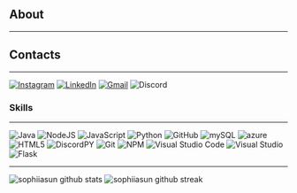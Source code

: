  ## About
-------------------

 ## Contacts
-------------------
<a href="https://www.instagram.com/sophii.asun//">![Instagram](https://img.shields.io/badge/sophii.asun-%23E4405F.svg?style=for-the-badge&logo=Instagram&logoColor=white)</a> <a href="https://www.linkedin.com/in/sophia-sun-781907193/">![LinkedIn](https://img.shields.io/badge/SophiaSun-%231DA1F2.svg?style=for-the-badge&logo=LinkedIn&logoColor=white)</a> <a href="mailto:sophiasun632@gmail.com">![Gmail](https://img.shields.io/badge/sophiasun632-%231DA1F2.svg?style=for-the-badge&logo=Gmail&logoColor=white)</a>
 ![Discord](https://img.shields.io/badge/sophii.asun%236432-%237289DA.svg?style=for-the-badge&logo=discord&logoColor=white)


### Skills
-------------------
![Java](https://img.shields.io/badge/java-%23323330.svg?style=for-the-badge&logo=java&logoColor=%23F7DF1E) ![NodeJS](https://img.shields.io/badge/node.js-%2343853D.svg?style=for-the-badge&logo=node.js&logoColor=white) ![JavaScript](https://img.shields.io/badge/javascript-%23323330.svg?style=for-the-badge&logo=javascript&logoColor=%23F7DF1E) ![Python](https://img.shields.io/badge/python-%2314354C.svg?style=for-the-badge&logo=python&logoColor=white) ![GitHub](https://img.shields.io/badge/github-%23121011.svg?style=for-the-badge&logo=github&logoColor=white) ![mySQL](https://img.shields.io/badge/mySQL-5C2D91.svg?style=for-the-badge&logo=mySQL&logoColor=white) ![azure](https://img.shields.io/badge/azure-5C2D91.svg?style=for-the-badge&logo=azure&logoColor=white) ![HTML5](https://img.shields.io/badge/html5-%23E34F26.svg?style=for-the-badge&logo=html5&logoColor=white)  ![DiscordPY](https://img.shields.io/badge/discord.py-%232C3454.svg?style=for-the-badge&logo=Discord&logoColor=Blue) ![Git](https://img.shields.io/badge/git-%23F05033.svg?style=for-the-badge&logo=git&logoColor=white) ![NPM](https://img.shields.io/badge/NPM-%23000000.svg?style=for-the-badge&logo=npm&logoColor=white) ![Visual Studio Code](https://img.shields.io/badge/VisualStudioCode-0078d7.svg?style=for-the-badge&logo=visual-studio-code&logoColor=white) ![Visual Studio](https://img.shields.io/badge/VisualStudio-5C2D91.svg?style=for-the-badge&logo=visual-studio&logoColor=white) ![Flask](https://img.shields.io/badge/Flask-5C2D91.svg?style=for-the-badge&logo=flask&logoColor=white) 
  
-------------------
  
![sophiiasun github stats](https://github-readme-stats.vercel.app/api?username=sophiiasun&show_icons=true&theme=radical&count_private=true&include_all_commits=true) ![sophiiasun github streak](https://github-readme-streak-stats.herokuapp.com/?user=sophiiasun&theme=radical&include_all_commits=true&count_private=true)



